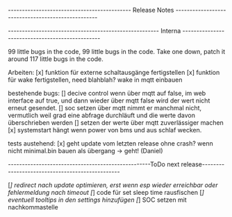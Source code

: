 -------------------------------------------- Release Notes --------------------------------------------------

------------------------------------------------------ Interna ------------------------------------------------

99 little bugs in the code, 99 little bugs in the code. Take one down, patch it around 117 little bugs in the code.

Arbeiten:
[x] funktion für externe schaltausgänge fertigstellen
[x] funktion für wake fertigstellen, need blahblah? wake in mqtt einbauen

bestehende bugs:
[] decive control wenn über mqtt auf false, im web interface auf true, und dann wieder über mqtt false wird der wert nicht erneut gesendet.
[] soc setzen über mqtt nimmt er manchmal nicht, vermutlich weil grad eine abfrage durchläuft und die werte davon überschrieben werden
[] setzen der werte über mqtt zuverlässiger machen
[x] systemstart hängt wenn power von bms und aus schlaf wecken.

tests austehend:
[x] geht update vom letzten release ohne crash? wenn nicht minimal.bin bauen als übergang -> geht! (Daniel)


---------------------------------------------------ToDo next release------------------------------------------------

[_] redirect nach update optimieren, erst wenn esp wieder erreichbar oder fehlermeldung nach timeout
[_] code für set sleep time rausfischen
[_] eventuell tooltips in den settings hinzufügen
[_] SOC setzen mit nachkommastelle
